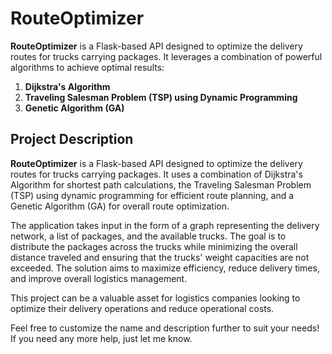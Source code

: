 # RouteOptimizer

**RouteOptimizer** is a Flask-based API designed to optimize the delivery routes for trucks carrying packages. It leverages a combination of powerful algorithms to achieve optimal results:

1. **Dijkstra's Algorithm**
2. **Traveling Salesman Problem (TSP) using Dynamic Programming**
3. **Genetic Algorithm (GA)**

## Project Description
**RouteOptimizer** is a Flask-based API designed to optimize the delivery routes for trucks carrying packages. It uses a combination of Dijkstra's Algorithm for shortest path calculations, the Traveling Salesman Problem (TSP) using dynamic programming for efficient route planning, and a Genetic Algorithm (GA) for overall route optimization.

The application takes input in the form of a graph representing the delivery network, a list of packages, and the available trucks. The goal is to distribute the packages across the trucks while minimizing the overall distance traveled and ensuring that the trucks' weight capacities are not exceeded. The solution aims to maximize efficiency, reduce delivery times, and improve overall logistics management.

This project can be a valuable asset for logistics companies looking to optimize their delivery operations and reduce operational costs.

Feel free to customize the name and description further to suit your needs! If you need any more help, just let me know.

